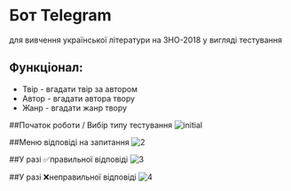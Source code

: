 # Бот Telegram 
для вивчення української літератури на ЗНО-2018 у вигляді тестування

## Функціонал:
  * Твір - вгадати твір за автором 
  * Автор - вгадати автора твору 
  * Жанр - вгадати жанр твору

##Початок роботи / Вибір типу тестування
![initial](https://image.ibb.co/bRkVZS/initial.png)

##Меню відповіді на запитання
![2](https://image.ibb.co/ehLxES/2.png)

##У разі ✅правильної відповіді
![3](https://image.ibb.co/e5hYon/3.png)

##У разі ❌неправильної відповіді
![4](https://image.ibb.co/moFVZS/4.png)


